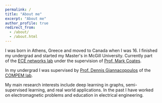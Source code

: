```yaml
---
permalink: /
title: "About me"
excerpt: "About me"
author_profile: true
redirect_from: 
  - /about/
  - /about.html
---
```


I was born in Athens, Greece and moved to Canada when I was 16. I finished my undergrad and started my Master's in McGill University. Currently part of the [ECE networks lab](http://networks.ece.mcgill.ca/) under the supervision of [Prof. Mark Coates](http://www.ece.mcgill.ca/~mcoate/). 

In my undergrad I was supervised by [Prof. Dennis Giannacopoulos](http://www.compem.ece.mcgill.ca/Dennis-Giannacopoulos.html) of the [COMPEM lab](http://www.compem.ece.mcgill.ca/index.html). 

My main research interests include deep learning in graphs, semi-supervised learning, and real world applications. In the past I have worked on electromagnetic problems and education in electrical engineering.
